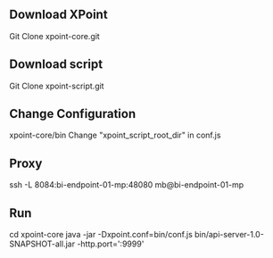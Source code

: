 ## Download XPoint

Git Clone xpoint-core.git

## Download script
Git Clone xpoint-script.git


## Change Configuration
xpoint-core/bin
Change "xpoint_script_root_dir" in conf.js


## Proxy
ssh -L 8084:bi-endpoint-01-mp:48080 mb@bi-endpoint-01-mp


## Run 

cd xpoint-core
java -jar -Dxpoint.conf=bin/conf.js bin/api-server-1.0-SNAPSHOT-all.jar -http.port=':9999'

